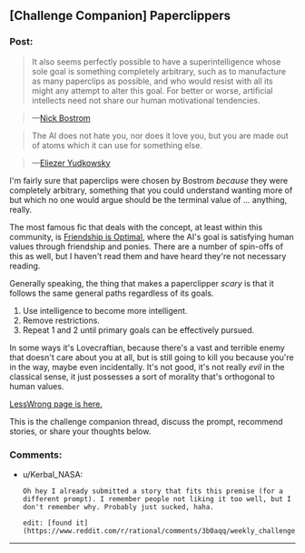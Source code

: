 ## [Challenge Companion] Paperclippers

### Post:

> It also seems perfectly possible to have a superintelligence whose sole goal is something completely arbitrary, such as to manufacture as many paperclips as possible, and who would resist with all its might any attempt to alter this goal. For better or worse, artificial intellects need not share our human motivational tendencies.

>—[Nick Bostrom](http://www.nickbostrom.com/ethics/ai.html)

>The AI does not hate you, nor does it love you, but you are made out of atoms which it can use for something else.

>—[Eliezer Yudkowsky](http://www.yudkowsky.net/singularity/ai-risk)

I'm fairly sure that paperclips were chosen by Bostrom *because* they were completely arbitrary, something that you could understand wanting more of but which no one would argue should be the terminal value of ... anything, really.

The most famous fic that deals with the concept, at least within this community, is [Friendship is Optimal](http://www.fimfiction.net/story/62074/friendship-is-optimal), where the AI's goal is satisfying human values through friendship and ponies. There are a number of spin-offs of this as well, but I haven't read them and have heard they're not necessary reading.

Generally speaking, the thing that makes a paperclipper *scary* is that it follows the same general paths regardless of its goals.

1. Use intelligence to become more intelligent.
2. Remove restrictions.
3. Repeat 1 and 2 until primary goals can be effectively pursued.

In some ways it's Lovecraftian, because there's a vast and terrible enemy that doesn't care about you at all, but is still going to kill you because you're in the way, maybe even incidentally. It's not good, it's not really *evil* in the classical sense, it just possesses a sort of morality that's orthogonal to human values.

[LessWrong page is here.](https://wiki.lesswrong.com/wiki/Paperclip_maximizer)

This is the challenge companion thread, discuss the prompt, recommend stories, or share your thoughts below.

### Comments:

- u/Kerbal_NASA:
  ```
  Oh hey I already submitted a story that fits this premise (for a different prompt). I remember people not liking it too well, but I don't remember why. Probably just sucked, haha.

  edit: [found it](https://www.reddit.com/r/rational/comments/3b0aqq/weekly_challenge_oneman_industrial_revolution/cshv1oq)
  ```

---

